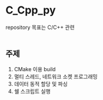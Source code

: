 # C_Cpp_py
repository 목표는 C/C++ 관련
<br><br>
## 주제
1. CMake 이용 build
2. 멀티 스레드, 네트워크 소켓 프로그래밍
3. 데이터 동적 할당 및 파싱
4. 쉘 스크립트 실행
